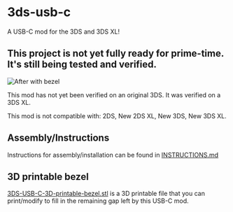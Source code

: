 # 3ds-usb-c
A USB-C mod for the 3DS and 3DS XL!

## This project is not yet fully ready for prime-time. It's still being tested and verified.

![After with bezel](https://github.com/rorosaurus/3ds-usb-c/blob/master/images/after-with-bezel.jpg)

This mod has not yet been verified on an original 3DS. It was verified on a 3DS XL.

This mod is not compatible with: 2DS, New 2DS XL, New 3DS, New 3DS XL.

## Assembly/Instructions

Instructions for assembly/installation can be found in [INSTRUCTIONS.md](https://github.com/rorosaurus/3ds-usb-c/blob/master/INSTRUCTIONS.md)

## 3D printable bezel
[3DS-USB-C-3D-printable-bezel.stl](https://github.com/rorosaurus/3ds-usb-c/blob/master/3DS-USB-C-3D-printable-bezel.stl) is a 3D printable file that you can print/modify to fill in the remaining gap left by this USB-C mod.